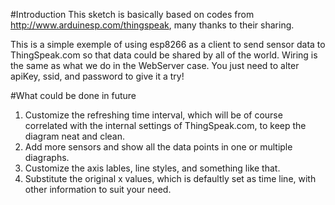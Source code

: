 #Introduction
This sketch is basically based on codes from http://www.arduinesp.com/thingspeak, many thanks to their sharing.

This is a simple exemple of using esp8266 as a client to send sensor data to ThingSpeak.com so that data could be shared 
by all of the world. Wiring is the same as what we do in the WebServer case. You just need to alter apiKey, ssid, and password
to give it a try!

#What could be done in future
1. Customize the refreshing time interval, which will be of course correlated with the internal settings of ThingSpeak.com, to
   keep the diagram neat and clean.
2. Add more sensors and show all the data points in one or multiple diagraphs.
3. Customize the axis lables, line styles, and something like that.
4. Substitute the original x values, which is defaultly set as time line, with other information to suit your need.


